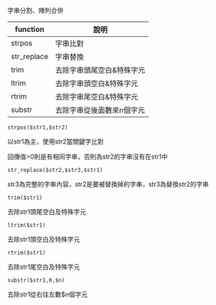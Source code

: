字串分割、陣列合併

|function      |說明                        |
|--------------|----------------------------|
|strpos        |字串比對                    |
|str_replace   |字串替換                    |
|trim          |去除字串頭尾空白&特殊字元   |
|ltrim         |去除字串頭空白&特殊字元     |
|rtrim         |去除字串尾空白&特殊字元     |
|substr        |去除字串從後面數來n個字元   |

```
strpos($str1,$str2)
```
以str1為主，使用str2當關鍵字比對

回傳值>0則是有相同字串，否則為str2的字串沒有在str1中


```
str_replace($str2,$str3,$str1)
```
str3為完整的字串內容，str2是要被替換掉的字串，str3為替換str2的字串


```
trim($str1)
```
去除str1頭尾空白及特殊字元


```
ltrim($str1)
```
去除str1頭空白及特殊字元


```
rtrim($str1)
```
去除str1尾空白及特殊字元


```
substr($str1,0,$n)
```
去除str1從右往左數$n個字元